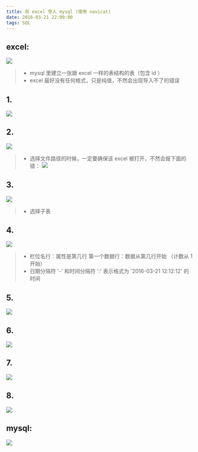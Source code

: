 ```yaml
---
title: 将 excel 导入 mysql (使用 navicat)
date: 2016-03-21 22:09:00
tags: SQL
---
```

  
## excel:
![](http://images2015.cnblogs.com/blog/896608/201603/896608-20160321215718823-533402698.png)

> - mysql 里建立一张跟 excel 一样的表结构的表（包含 id ）
> - excel 最好没有任何格式，只是纯值，不然会出现导入不了的错误
 
## 1.
 ![](http://images2015.cnblogs.com/blog/896608/201603/896608-20160321222023870-1224563838.jpg)
 
## 2.
 ![](http://images2015.cnblogs.com/blog/896608/201603/896608-20160321215550089-448790974.png)
> - 选择文件路径的时候，一定要确保该 excel 被打开，不然会报下面的错：
> ![](http://images2015.cnblogs.com/blog/896608/201603/896608-20160321220102151-882284601.png)
 
## 3.
  ![](http://images2015.cnblogs.com/blog/896608/201603/896608-20160321215629917-948405290.png)
> - 选择子表 
  
## 4.
  ![](http://images2015.cnblogs.com/blog/896608/201603/896608-20160321215634979-540379105.png)
> - 栏位名行：属性是第几行
>   第一个数据行：数据从第几行开始
>  （计数从 1 开始）
> - 日期分隔符 '-' 和时间分隔符 ':' 表示格式为 '2016-03-21 12:12:12' 的时间
  
## 5.
  ![](http://images2015.cnblogs.com/blog/896608/201603/896608-20160321215645683-455587481.png)
  
## 6.
  ![](http://images2015.cnblogs.com/blog/896608/201603/896608-20160321222734948-338186367.jpg)
  
## 7.
  ![](http://images2015.cnblogs.com/blog/896608/201603/896608-20160321215707573-179677360.png)
  
## 8.
  ![](http://images2015.cnblogs.com/blog/896608/201603/896608-20160321215713808-1095891288.png)
  
## mysql:
  ![](http://images2015.cnblogs.com/blog/896608/201603/896608-20160321215724089-413322504.png)
 
 